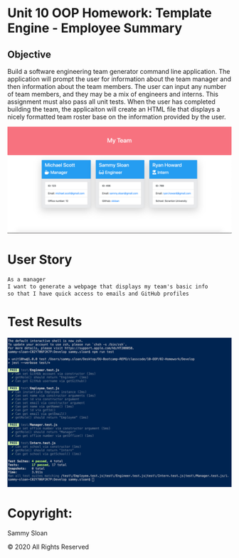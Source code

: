 # Unit 10 OOP Homework: Template Engine - Employee Summary


## Objective
Build a software engineering team generator command line application. The application will prompt the user for information about the team manager and then information about the team members. The user can input any number of team members, and they may be a mix of engineers and interns. This assignment must also pass all unit tests. When the user has completed building the team, the applicaiton will create an HTML file that displays a nicely formatted team roster base on the information provided by the user. </br>

![HTML-File](./Assets/10-OOP-homework-HTML-file.png)
 </br>

# User Story
```
As a manager
I want to generate a webpage that displays my team's basic info
so that I have quick access to emails and GitHub profiles
``` 

# Test Results
![Test-Results](./Assets/10-OOP-homework-test-results.png)
</br>

# Copyright:
Sammy Sloan

© 2020 All Rights Reserved